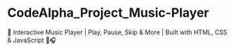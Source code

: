 # CodeAlpha_Project_Music-Player
🎵 Interactive Music Player | Play, Pause, Skip &amp; More | Built with HTML, CSS &amp; JavaScript 🚀🎧
